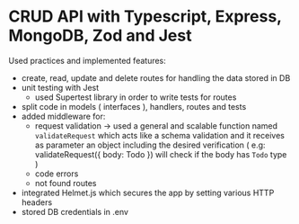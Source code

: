 # CRUD API with Typescript, Express, MongoDB, Zod and Jest 

Used practices and implemented features:
- create, read, update and delete routes for handling the data stored in DB
- unit testing with Jest
  - used Supertest library in order to write tests for routes
- split code in models ( interfaces ), handlers, routes and tests 
- added middleware for:
  - request validation -> used a general and scalable function named `validateRequest` which acts like a schema validation and it receives as parameter an object including the desired verification ( e.g: validateRequest({ body: Todo }) will check if the body has `Todo` type )
  - code errors 
  - not found routes
- integrated Helmet.js which secures the app by setting various HTTP headers
- stored DB credentials in .env